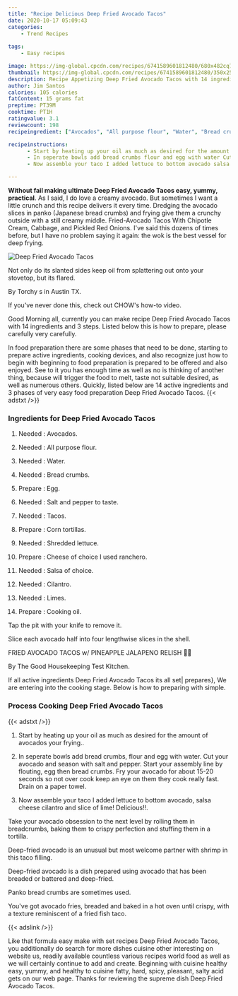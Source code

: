 ```yaml
---
title: "Recipe Delicious Deep Fried Avocado Tacos"
date: 2020-10-17 05:09:43
categories:
    - Trend Recipes
    
tags:
    - Easy recipes

image: https://img-global.cpcdn.com/recipes/6741589601812480/680x482cq70/deep-fried-avocado-tacos-recipe-main-photo.jpg
thumbnail: https://img-global.cpcdn.com/recipes/6741589601812480/350x250cq70/deep-fried-avocado-tacos-recipe-main-photo.jpg
description: Recipe Appetizing Deep Fried Avocado Tacos with 14 ingredients and 3 stages of easy cooking.
author: Jim Santos
calories: 105 calories
fatContent: 15 grams fat
preptime: PT39M
cooktime: PT1H
ratingvalue: 3.1
reviewcount: 198
recipeingredient: ["Avocados", "All purpose flour", "Water", "Bread crumbs", "Egg", "Salt and pepper to taste", "Tacos", "Corn tortillas", "Shredded lettuce", "Cheese of choice I used ranchero", "Salsa of choice", "Cilantro", "Limes", "Cooking oil"]

recipeinstructions: 
      - Start by heating up your oil as much as desired for the amount of avocados your frying 
      - In seperate bowls add bread crumbs flour and egg with water Cut your avocado and season with salt and pepper Start your assembly line by flouting egg then bread crumbs Fry your avocado for about 1520 seconds so not over cook keep an eye on them they cook really fast Drain on a paper towel 
      - Now assemble your taco I added lettuce to bottom avocado salsa cheese cilantro and slice of lime Delicious

---
```




**Without fail making ultimate Deep Fried Avocado Tacos easy, yummy, practical**. As I said, I do love a creamy avocado. But sometimes I want a little crunch and this recipe delivers it every time. Dredging the avocado slices in panko (Japanese bread crumbs) and frying give them a crunchy outside with a still creamy middle. Fried-Avocado Tacos With Chipotle Cream, Cabbage, and Pickled Red Onions. I&#39;ve said this dozens of times before, but I have no problem saying it again: the wok is the best vessel for deep frying.


![Deep Fried Avocado Tacos](https://img-global.cpcdn.com/recipes/6741589601812480/680x482cq70/deep-fried-avocado-tacos-recipe-main-photo.jpg "Deep Fried Avocado Tacos")



Not only do its slanted sides keep oil from splattering out onto your stovetop, but its flared.

By Torchy s in Austin TX.

If you&#39;ve never done this, check out CHOW&#39;s how-to video.


Good Morning all, currently you can make recipe Deep Fried Avocado Tacos with 14 ingredients and 3 steps. Listed below this is how to prepare, please carefully very carefully.

In food preparation there are some phases that need to be done, starting to prepare active ingredients, cooking devices, and also recognize just how to begin with beginning to food preparation is prepared to be offered and also enjoyed. See to it you has enough time as well as no is thinking of another thing, because will trigger the food to melt, taste not suitable desired, as well as numerous others. Quickly, listed below are 14 active ingredients and 3 phases of very easy food preparation Deep Fried Avocado Tacos.
{{< adstxt />}}

### Ingredients for Deep Fried Avocado Tacos


1. Needed  : Avocados.

1. Needed  : All purpose flour.

1. Needed  : Water.

1. Needed  : Bread crumbs.

1. Prepare  : Egg.

1. Needed  : Salt and pepper to taste.

1. Needed  : Tacos.

1. Prepare  : Corn tortillas.

1. Needed  : Shredded lettuce.

1. Prepare  : Cheese of choice I used ranchero.

1. Needed  : Salsa of choice.

1. Needed  : Cilantro.

1. Needed  : Limes.

1. Prepare  : Cooking oil.


Tap the pit with your knife to remove it.

Slice each avocado half into four lengthwise slices in the shell.

FRIED AVOCADO TACOS w/ PINEAPPLE JALAPENO RELISH 🥑🌮

By The Good Housekeeping Test Kitchen.


If all active ingredients Deep Fried Avocado Tacos its all set| prepares}, We are entering into the cooking stage. Below is how to preparing with simple.

### Process Cooking Deep Fried Avocado Tacos

{{< adstxt />}}


1. Start by heating up your oil as much as desired for the amount of avocados your frying..



1. In seperate bowls add bread crumbs, flour and egg with water. Cut your avocado and season with salt and pepper. Start your assembly line by flouting, egg then bread crumbs. Fry your avocado for about 15-20 seconds so not over cook keep an eye on them they cook really fast. Drain on a paper towel.



1. Now assemble your taco I added lettuce to bottom avocado, salsa cheese cilantro and slice of lime! Delicious!!.




Take your avocado obsession to the next level by rolling them in breadcrumbs, baking them to crispy perfection and stuffing them in a tortilla.

Deep-fried avocado is an unusual but most welcome partner with shrimp in this taco filling.

Deep-fried avocado is a dish prepared using avocado that has been breaded or battered and deep-fried.

Panko bread crumbs are sometimes used.

You&#39;ve got avocado fries, breaded and baked in a hot oven until crispy, with a texture reminiscent of a fried fish taco.


{{< adslink />}}

Like that formula easy make with set recipes Deep Fried Avocado Tacos, you additionally do search for more dishes cuisine other interesting on website us, readily available countless various recipes world food as well as we will certainly continue to add and create. Beginning with cuisine healthy easy, yummy, and healthy to cuisine fatty, hard, spicy, pleasant, salty acid gets on our web page. Thanks for reviewing the supreme dish Deep Fried Avocado Tacos.
